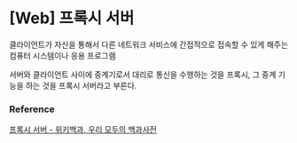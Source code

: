 # [Web] 프록시 서버

클라이언트가 자신을 통해서 다른 네트워크 서비스에 간접적으로 접속할 수 있게 해주는 컴퓨터 시스템이나 응용 프로그램

서버와 클라이언트 사이에 중계기로서 대리로 통신을 수행하는 것을 프록시, 그 중계 기능을 하는 것을 프록시 서버라고 부른다.



### Reference

[프록시 서버 - 위키백과, 우리 모두의 백과사전](https://ko.wikipedia.org/wiki/프록시_서버)
